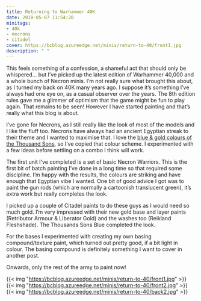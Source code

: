 ```yaml
---
title: Returning to Warhammer 40K
date: 2018-05-07 11:54:20
minitags:
- 40k
- necrons
- citadel
cover: https://bcblog.azureedge.net/minis/return-to-40/front1.jpg
description: " "
---
```

This feels something of a confession, a shameful act that should only be whispered… but I’ve picked up the latest edition of Warhammer 40,000 and a whole bunch of Necron minis.
I’m not really sure what brought this about, as I turned my back on 40K many years ago. I suppose it’s something I’ve always had one eye on, as a casual observer over the years. The 8th edition rules gave me a glimmer of optimism that the game might be fun to play again. That remains to be seen! However I have started painting and that’s really what this blog is about.

I’ve gone for Necrons, as I still really like the look of most of the models and I like the fluff too. Necrons have always had an ancient Egyptian streak to their theme and I wanted to maximise that. I love the [blue & gold colours of the Thousand Sons](https://whc-cdn.games-workshop.com/wp-content/uploads/2016/11/TS-Rubrics2.jpg), so I’ve copied that colour scheme. I experimented with a few ideas before settling on a combo I think will work.

The first unit I’ve completed is a set of basic Necron Warriors. This is the first bit of batch painting I’ve done in a long time so that required some discipline. I’m happy with the results, the colours are striking and have enough that Egyptian vibe I wanted. One bit of good advice I got was to paint the gun rods (which are normally a cartoonish translucent green), it’s extra work but really completes the look.

I picked up a couple of Citadel paints to do these guys as I would need so much gold. I’m very impressed with their new gold base and layer paints (Retributor Armour & Liberator Gold) and the washes too (Reikland Fleshshade). The Thousands Sons Blue completed the look.

For the bases I experimented with creating my own basing compound/texture paint, which turned out pretty good, if a bit light in colour. The basing compound is definitely something I want to cover in another post.

Onwards, only the rest of the army to paint now!

{{< img "https://bcblog.azureedge.net/minis/return-to-40/front1.jpg" >}}  
{{< img "https://bcblog.azureedge.net/minis/return-to-40/front2.jpg" >}}  
{{< img "https://bcblog.azureedge.net/minis/return-to-40/back2.jpg" >}} 
